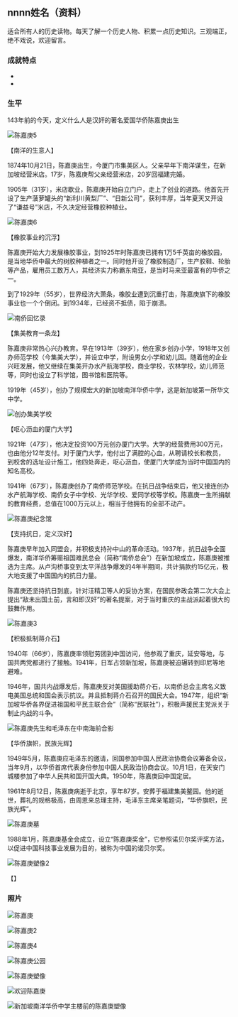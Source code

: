 ## nnnn姓名（资料）

适合所有人的历史读物。每天了解一个历史人物、积累一点历史知识。三观端正，绝不戏说，欢迎留言。  

### 成就特点

- ​
- ​


### 生平



143年前的今天，定义什么人是汉奸的著名爱国华侨陈嘉庚出生

![陈嘉庚5](陈嘉庚5.jpeg)

【南洋的生意人】

1874年10月21日，陈嘉庚出生，今厦门市集美区人。父亲早年下南洋谋生，在新加坡经营米店。17岁，陈嘉庚帮父亲经营米店，20岁回福建完婚。

1905年（31岁），米店歇业，陈嘉庚开始自立门户，走上了创业的道路。他首先开设了生产菠萝罐头的“新利川黄梨厂”、“日新公司”，获利丰厚，当年夏天又开设了“谦益号”米店，不久决定经营橡胶种植业。

![陈嘉庚6](陈嘉庚6.jpeg)

【橡胶事业的沉浮】

陈嘉庚开始大力发展橡胶事业，到1925年时陈嘉庚已拥有1万5千英亩的橡胶园，是当地华侨中最大的树胶种植者之一。同时他开设了橡胶制造厂，生产胶鞋、轮胎等产品，雇用员工数万人，其经济实力称霸东南亚，是当时马来亚最富有的华侨之一。

到了1929年（55岁），世界经济大萧条，橡胶业遭到沉重打击，陈嘉庚旗下的橡胶事业也一个个倒闭。到1934年，已经资不抵债，陷于崩溃。

![南侨回忆录](南侨回忆录.jpeg)



【集美教育一条龙】

陈嘉庚非常热心兴办教育。早在1913年（39岁），他在家乡创办小学，1918年又创办师范学校（今集美大学），并设立中学，附设男女小学和幼儿园。随着他的企业兴旺发展，他又继续在集美开办水产航海学校，商业学校，农林学校，幼儿师范等，同时也设立了科学馆，图书馆和医院等。

1919年（45岁），创办了规模宏大的新加坡南洋华侨中学，这是新加坡第一所华文中学。

![创办集美学校](创办集美学校.jpeg)

【呕心沥血的厦门大学】

1921年（47岁），他决定投资100万元创办厦门大学。大学的经营费用300万元，也由他分12年支付。对于厦门大学，他付出了满腔的心血，从聘请校长和教员，到校舍的选址设计施工，他四处奔走，呕心沥血，使厦门大学成为当时中国国内的知名高校。

1941年（67岁），陈嘉庚创办了南侨师范学校。在抗日战争结束后，他又接连创办水产航海学校、南侨女子中学校、光华学校、爱同学校等学校。陈嘉庚一生所捐献的教育经费，总值在1000万元以上，相当于他拥有的全部不动产。

![陈嘉庚纪念馆](陈嘉庚纪念馆.JPG)

【支持抗日，定义汉奸】

陈嘉庚早年加入同盟会，并积极支持孙中山的革命活动。1937年，抗日战争全面爆发，南洋华侨筹赈祖国难民总会（简称“南侨总会”）在新加坡成立，陈嘉庚被推选为主席。从卢沟桥事变到太平洋战争爆发的4年半期间，共计捐款约15亿元，极大地支援了中国国内的抗日力量。

陈嘉庚还坚持抗日到底，针对汪精卫等人的妥协方案，在国民参政会第二次大会上提出“敌未出国土前，言和即汉奸”的著名提案，对于当时重庆的主战派起着很大的鼓舞作用。

![陈嘉庚3](陈嘉庚3.jpeg)

【积极抵制蒋介石】

1940年（66岁），陈嘉庚率领慰劳团到中国访问，他参观了重庆，延安等地，与国共两党都进行了接触。1941年，日军占领新加坡，陈嘉庚被迫辗转到印尼等地避难。

1946年，国共内战爆发后，陈嘉庚反对美国援助蒋介石，以南侨总会主席名义致电美国总统和国会表示抗议。并且抵制蒋介石召开的国民大会。1947年，组织“新加坡华侨各界促进祖国和平民主联合会”（简称“民联社”），积极声援民主党派关于制止内战的斗争。

![陈嘉庚先生和毛泽东在中南海前合影](陈嘉庚先生和毛泽东在中南海前合影.jpg)

【华侨旗帜，民族光辉】

1949年5月，陈嘉庚应毛泽东的邀请，回国参加中国人民政治协商会议筹备会议，当年9月，以华侨首席代表身份参加中国人民政治协商会议。10月1日，在天安门城楼参加了中华人民共和国开国大典。1950年，陈嘉庚回中国定居。

1961年8月12日，陈嘉庚病逝于北京，享年87岁。安葬于福建集美鳌园。他的逝世，葬礼的规格极高，由周恩来总理主持，毛泽东主席亲笔题词，“华侨旗帜，民族光辉”。

![陈嘉庚墓](陈嘉庚墓.jpeg)

1988年1月，陈嘉庚基金会成立，设立“陈嘉庚奖金”，它参照诺贝尔奖评奖方法，以促进中国科技事业发展为目的，被称为中国的诺贝尔奖。

![陈嘉庚塑像2](陈嘉庚塑像2.jpeg)



【】

### 照片

![陈嘉庚](陈嘉庚.jpeg)

![陈嘉庚2](陈嘉庚2.jpeg)



![陈嘉庚4](陈嘉庚4.jpeg)





![陈嘉庚公园](陈嘉庚公园.jpeg)





![陈嘉庚塑像](陈嘉庚塑像.jpeg)







![欢迎陈嘉庚](欢迎陈嘉庚.jpeg)



![新加坡南洋华侨中学主楼前的陈嘉庚塑像](新加坡南洋华侨中学主楼前的陈嘉庚塑像.JPG)